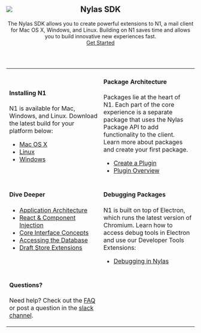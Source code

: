 <img src="/static/img/nylas-sdk-cuub@2x.png" class="center-logo"/>
<h2 style="text-align:center; margin-top:-20px;">Nylas SDK</h2>
<p style="text-align:center; margin:auto; margin-bottom:60px;">The Nylas SDK allows you to create powerful extensions to N1, a mail client for Mac OS X, Windows, and Linux. Building on N1 saves time and allows you to build innovative new experiences fast.<br>
<a href="/sdk/getting-started" class="btn btn-redwood btn-sm btn-light btn-shadowed">Get Started</a>
</p>

<table class="no-border">
<tr><td style="width:50%;">

<h4>Installing N1</h4>
<p>
N1 is available for Mac, Windows, and Linux. Download the latest build for your platform below:
</p>
<ul>
<li><a href="https://edgehill.nylas.com/download?platform=darwin">Mac OS X</a></li>
<li><a href="https://edgehill.nylas.com/download?platform=linux">Linux</a></li>
<li><a href="https://edgehill.nylas.com/download?platform=win32">Windows</a></li>
</ul>

</td><td style="width:50%;">

<h4>Package Architecture</h4>
<p>
Packages lie at the heart of N1. Each part of the core experience is a separate package that uses the Nylas Package API to add functionality to the client. Learn more about packages and create your first package.
</p>
<ul>
<li><a href="/sdk/getting-started">Create a Plugin</a></li>
<li><a href="/sdk/packageoverview">Plugin Overview</a></li>
</ul>

</td></tr>
<tr><td style="width:50%; vertical-align:top;">

<h4>Dive Deeper</h4>

<ul>
<li><a href="/sdk/architecture">Application Architecture</a></li>
<li><a href="/sdk/react">React & Component Injection</a></li>
<li><a href="/sdk/interfaceconcepts">Core Interface Concepts</a></li>
<li><a href="/sdk/database">Accessing the Database</a></li>
<li><a href="/sdk/draftstoreextensions">Draft Store Extensions</a></li>
</ul>

</td><td style="width:50%; vertical-align:top;">

<h4>Debugging Packages</h4>
<p>
N1 is built on top of Electron, which runs the latest version of Chromium. Learn how to access debug tools in Electron and use our Developer Tools Extensions:
</p>
<ul>
<li><a href="/sdk/debugging">Debugging in Nylas</a></li>
</ul>

</td></tr>
<tr colspan="2"><td>
<h4>Questions?</h4>
<p>
Need help? Check out the <a href="FAQ.html">FAQ</a> or post a question in the <a href="http://slack-invite.nylas.com/">slack channel</a>.
</p>

</td></tr>
</table>
